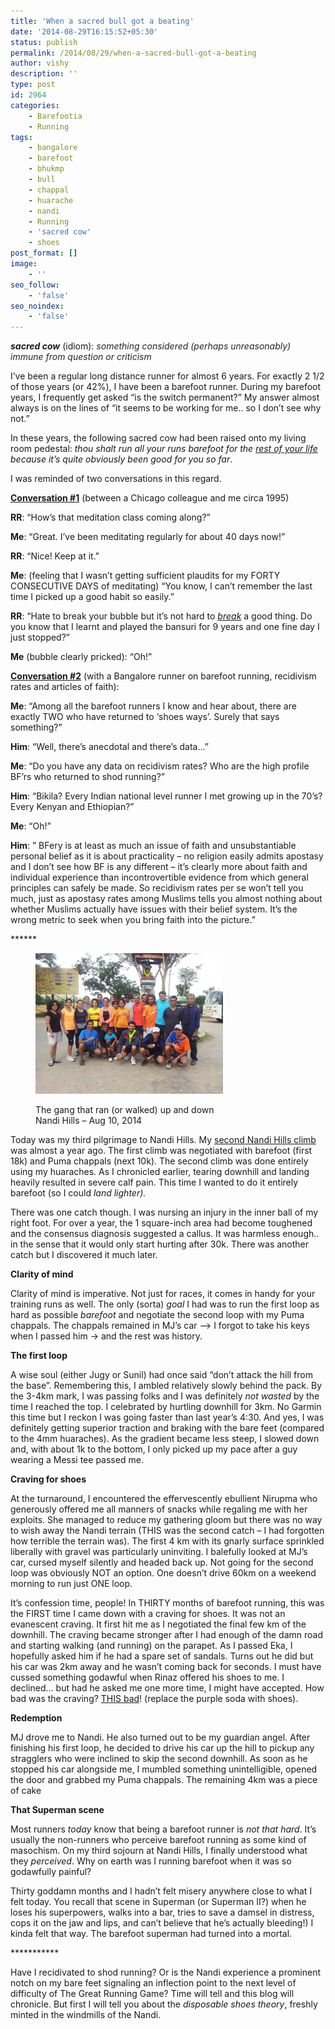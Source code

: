 ```yaml
---
title: 'When a sacred bull got a beating'
date: '2014-08-29T16:15:52+05:30'
status: publish
permalink: /2014/08/29/when-a-sacred-bull-got-a-beating
author: vishy
description: ''
type: post
id: 2964
categories: 
    - Barefootia
    - Running
tags:
    - bangalore
    - barefoot
    - bhukmp
    - bull
    - chappal
    - huarache
    - nandi
    - Running
    - 'sacred cow'
    - shoes
post_format: []
image:
    - ''
seo_follow:
    - 'false'
seo_noindex:
    - 'false'
---
```

***sacred cow*** (idiom): <span style="color: #252525;"> *something considered (perhaps unreasonably) immune from question or criticism*</span>

I’ve been a regular long distance runner for almost 6 years. For exactly 2 1/2 of those years (or 42%), I have been a barefoot runner. During my barefoot years, I frequently get asked “is the switch permanent?” My answer almost always is on the lines of “it seems to be working for me.. so I don’t see why not.”

In these years, the following sacred cow had been raised onto my living room pedestal: *thou shalt run all your runs barefoot for the <span style="text-decoration: underline;">rest of your life</span> because it’s quite obviously been good for you so far*.

I was reminded of two conversations in this regard.

<span style="text-decoration: underline;">**Conversation #1**</span> (between a Chicago colleague and me circa 1995)

**RR**: “How’s that meditation class coming along?”

**Me**: “Great. I’ve been meditating regularly for about 40 days now!”

**RR**: “Nice! Keep at it.”

**Me**: (feeling that I wasn’t getting sufficient plaudits for my FORTY CONSECUTIVE DAYS of meditating) “You know, I can’t remember the last time I picked up a good habit so easily.”

**RR**: “Hate to break your bubble but it’s not hard to *<span style="text-decoration: underline;">break</span>* a good thing. Do you know that I learnt and played the bansuri for 9 years and one fine day I just stopped?”

**Me** (bubble clearly pricked): “Oh!”

<span style="text-decoration: underline;">**Conversation #2**</span> (with a Bangalore runner on barefoot running, recidivism rates and articles of faith):

**Me**: “Among all the barefoot runners I know and hear about, there are exactly TWO who have returned to ‘shoes ways’. Surely that says something?”

**Him**: “Well, there’s anecdotal and there’s data…”

**Me**: “Do you have any data on recidivism rates? Who are the high profile BF’rs who returned to shod running?”

**Him**: “Bikila? Every Indian national level runner I met growing up in the 70’s? Every Kenyan and Ethiopian?”

**Me**: “Oh!”

**Him**: ” BFery is at least as much an issue of faith and unsubstantiable personal belief as it is about practicality – no religion easily admits apostasy and I don’t see how BF is any different – it’s clearly more about faith and individual experience than incontrovertible evidence from which general principles can safely be made. So recidivism rates per se won’t tell you much, just as apostasy rates among Muslims tells you almost nothing about whether Muslims actually have issues with their belief system. It’s the wrong metric to seek when you bring faith into the picture.”

\*\*\*\*\*\*

<figure aria-describedby="caption-attachment-2978" class="wp-caption alignleft" id="attachment_2978" style="width: 300px">

[![The gang that ran (or walked) up and down Nandi Hills - Aug 10, 2014](../../../../uploads/2014/08/bhukmp_nandi_hills_aug10_2014.jpg)](http://www.ulaar.com/wp-content/uploads/2014/08/bhukmp_nandi_hills_aug10_2014.jpg)<figcaption class="wp-caption-text" id="caption-attachment-2978">The gang that ran (or walked) up and down Nandi Hills – Aug 10, 2014</figcaption></figure>

Today was my third pilgrimage to Nandi Hills. My [second Nandi Hills climb](http://www.ulaar.com/2013/08/13/my-second-nandi-hills-climb/) was almost a year ago. The first climb was negotiated with barefoot (first 18k) and Puma chappals (next 10k). The second climb was done entirely using my huaraches. As I chronicled earlier, tearing downhill and landing heavily resulted in severe calf pain. This time I wanted to do it entirely barefoot (so I could *land lighter).*

There was one catch though. I was nursing an injury in the inner ball of my right foot. For over a year, the 1 square-inch area had become toughened and the consensus diagnosis suggested a callus. It was harmless enough.. in the sense that it would only start hurting after 30k. There was another catch but I discovered it much later.

**Clarity of mind**

Clarity of mind is imperative. Not just for races, it comes in handy for your training runs as well. The only (sorta) *goal* I had was to run the first loop as hard as possible *barefoot* and negotiate the second loop with my Puma chappals. The chappals remained in MJ’s car –&gt; I forgot to take his keys when I passed him -&gt; and the rest was history.

**The first loop**

A wise soul (either Jugy or Sunil) had once said “don’t attack the hill from the base”. Remembering this, I ambled relatively slowly behind the pack. By the 3-4km mark, I was passing folks and I was definitely *not wasted* by the time I reached the top. I celebrated by hurtling downhill for 3km. No Garmin this time but I reckon I was going faster than last year’s 4:30. And yes, I was definitely getting superior traction and braking with the bare feet (compared to the 4mm huaraches). As the gradient became less steep, I slowed down and, with about 1k to the bottom, I only picked up my pace after a guy wearing a Messi tee passed me.

**Craving for shoes**

At the turnaround, I encountered the effervescently ebullient Nirupma who generously offered me all manners of snacks while regaling me with her exploits. She managed to reduce my gathering gloom but there was no way to wish away the Nandi terrain (THIS was the second catch – I had forgotten how terrible the terrain was). The first 4 km with its gnarly surface sprinkled liberally with gravel was particularly uninviting. I balefully looked at MJ’s car, cursed myself silently and headed back up. Not going for the second loop was obviously NOT an option. One doesn’t drive 60km on a weekend morning to run just ONE loop.

It’s confession time, people! In THIRTY months of barefoot running, this was the FIRST time I came down with a craving for shoes. It was not an evanescent craving. It first hit me as I negotiated the final few km of the downhill. The craving became stronger after I had enough of the damn road and starting walking (and running) on the parapet. As I passed Eka, I hopefully asked him if he had a spare set of sandals. Turns out he did but his car was 2km away and he wasn’t coming back for seconds. I must have cussed something godawful when Rinaz offered his shoes to me. I declined… but had he asked me one more time, I might have accepted. How bad was the craving? [THIS bad](http://theoatmeal.com/comics/running5)! (replace the purple soda with shoes).

**Redemption**

MJ drove me to Nandi. He also turned out to be my guardian angel. After finishing his first loop, he decided to drive his car up the hill to pickup any stragglers who were inclined to skip the second downhill. As soon as he stopped his car alongside me, I mumbled something unintelligible, opened the door and grabbed my Puma chappals. The remaining 4km was a piece of cake

**That Superman scene**

Most runners *today* know that being a barefoot runner is *not that hard*. It’s usually the non-runners who perceive barefoot running as some kind of masochism. On my third sojourn at Nandi Hills, I finally understood what they *perceived*. Why on earth was I running barefoot when it was so godawfully painful?

Thirty goddamn months and I hadn’t felt misery anywhere close to what I felt today. You recall that scene in Superman (or Superman II?) when he loses his superpowers, walks into a bar, tries to save a damsel in distress, cops it on the jaw and lips, and can’t believe that he’s actually bleeding!) I kinda felt that way. The barefoot superman had turned into a mortal.

\*\*\*\*\*\*\*\*\*\*\*

Have I recidivated to shod running? Or is the Nandi experience a prominent notch on my bare feet signaling an inflection point to the next level of difficulty of The Great Running Game? Time will tell and this blog will chronicle. But first I will tell you about the *disposable shoes theory*, freshly minted in the windmills of the Nandi.